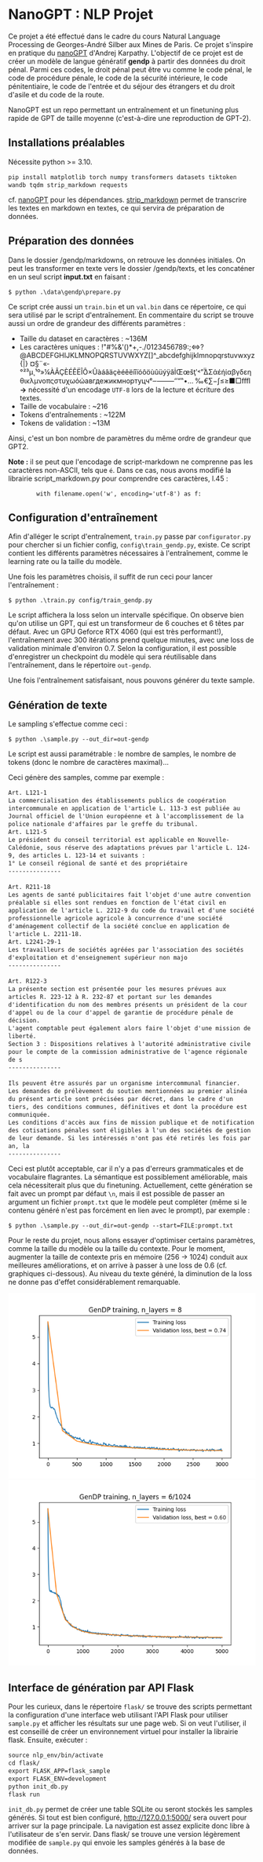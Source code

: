 # NanoGPT : NLP Projet

Ce projet a été effectué dans le cadre du cours Natural Language Processing de Georges-André Silber aux Mines de Paris. Ce projet s'inspire en pratique du [nanoGPT](https://github.com/karpathy/nanoGPT) d'Andrej Karpathy. L'objectif de ce projet est de créer un modèle de langue génératif **gendp** à partir des données du droit pénal. Parmi ces codes, le droit pénal peut être vu comme le code pénal, le code de procédure pénale, le code de la sécurité intérieure, le code pénitentiaire, le code de l'entrée et du séjour des étrangers et du droit d'asile et du code de la route.

NanoGPT est un repo permettant un entraînement et un finetuning plus rapide de GPT de taille moyenne (c'est-à-dire une reproduction de GPT-2).

## Installations préalables

Nécessite python >= 3.10.

```
pip install matplotlib torch numpy transformers datasets tiktoken wandb tqdm strip_markdown requests
```

cf. [nanoGPT](https://github.com/karpathy/nanoGPT) pour les dépendances. [strip_markdown](https://pypi.org/project/strip-markdown/) permet de transcrire les textes en markdown en textes, ce qui servira de préparation de données.

## Préparation des données

Dans le dossier /gendp/markdowns, on retrouve les données initiales. On peut les transformer en texte vers le dossier /gendp/texts, et les concaténer en un seul script **input.txt** en faisant : 

```
$ python .\data\gendp\prepare.py
```

Ce script crée aussi un `train.bin` et un `val.bin` dans ce répertoire, ce qui sera utilisé par le script d'entraînement. En commentaire du script se trouve aussi un ordre de grandeur des différents paramètres : 

- Taille du dataset en caractères : ~136M
- Les caractères uniques : !"#%&'()*+,-./0123456789:;<=>?@ABCDEFGHIJKLMNOPQRSTUVWXYZ[]^_abcdefghijklmnopqrstuvwxyz{|} ¤§¨«­°²³µ¸¹º»¼ÀÂÇÈÉÊËÎÔ×ÛàáâäçèéêëíîïóôöùûüýÿăİŒœšţʹ˂ˮ̀̈ΔΣάέήίαβγδεηθικλμνοπςστυχωόώавгдежикмнортуцчᵉ‒–—―‘’“‟•… ‰€∑−∫≤≥■□ﬀﬂ **->** nécessité d'un encodage `UTF-8` lors de la lecture et écriture des textes.
- Taille de vocabulaire : ~216
- Tokens d'entraînements : ~122M
- Tokens de validation : ~13M

Ainsi, c'est un bon nombre de paramètres du même ordre de grandeur que GPT2.

**Note :** il se peut que l'encodage de script-markdown ne comprenne pas les caractères non-ASCII, tels que `é`. Dans ce cas, nous avons modifié la librairie script_markdown.py pour comprendre ces caractères, l.45 :

```
        with filename.open('w', encoding='utf-8') as f:
```

## Configuration d'entraînement

Afin d'alléger le script d'entraînement, `train.py` passe par `configurator.py` pour chercher si un fichier config, `config\train_gendp.py`, existe. Ce script contient les différents paramètres nécessaires à l'entraînement, comme le learning rate ou la taille du modèle. 

Une fois les paramètres choisis, il suffit de run ceci pour lancer l'entraînement : 

```
$ python .\train.py config/train_gendp.py
```

Le script affichera la loss selon un intervalle spécifique. On observe bien qu'on utilise un GPT, qui est un transformeur de 6 couches et 6 têtes par défaut. 
Avec un GPU Geforce RTX 4060 (qui est très performant!), l'entraînement avec 300 itérations prend quelque minutes, avec une loss de validation minimale d'environ 0.7. Selon la configuration, il est possible d'enregistrer un checkpoint du modèle qui sera réutilisable dans l'entraînement, dans le répertoire `out-gendp`.

Une fois l'entraînement satisfaisant, nous pouvons générer du texte sample.

## Génération de texte

Le sampling s'effectue comme ceci : 

```
$ python .\sample.py --out_dir=out-gendp
```

Le script est aussi paramétrable : le nombre de samples, le nombre de tokens (donc le nombre de caractères maximal)...

Ceci génère des samples, comme par exemple : 

```
Art. L121-1
La commercialisation des établissements publics de coopération intercommunale en application de l'article L. 113-3 est publiée au Journal officiel de l'Union européenne et à l'accomplissement de la police nationale d'affaires par le greffe du tribunal.
Art. L121-5
Le président du conseil territorial est applicable en Nouvelle-Calédonie, sous réserve des adaptations prévues par l'article L. 124-9, des articles L. 123-14 et suivants :
1° Le conseil régional de santé et des propriétaire
---------------

Art. R211-18
Les agents de santé publicitaires fait l'objet d'une autre convention préalable si elles sont rendues en fonction de l'état civil en application de l'article L. 2212-9 du code du travail et d'une société professionnelle agricole agricole à concurrence d'une société d'aménagement collectif de la société conclue en application de l'article L. 2211-18.
Art. L2241-29-1
Les travailleurs de sociétés agréées par l'association des sociétés d'exploitation et d'enseignement supérieur non majo
---------------

Art. R122-3
La présente section est présentée pour les mesures prévues aux articles R. 223-12 à R. 232-87 et portant sur les demandes d'identification du nom des membres présents un président de la cour d'appel ou de la cour d'appel de garantie de procédure pénale de décision.
L'agent comptable peut également alors faire l'objet d'une mission de liberté.
Section 3 : Dispositions relatives à l'autorité administrative civile pour le compte de la commission administrative de l'agence régionale de s
---------------

Ils peuvent être assurés par un organisme intercommunal financier.
Les demandes de prélèvement du soutien mentionnées au premier alinéa du présent article sont précisées par décret, dans le cadre d'un tiers, des conditions communes, définitives et dont la procédure est communiquée.
Les conditions d'accès aux fins de mission publique et de notification des cotisations pénales sont éligibles à l'un des sociétés de gestion de leur demande. Si les intéressés n'ont pas été retirés les fois par an, la
---------------
```

Ceci est plutôt acceptable, car il n'y a pas d'erreurs grammaticales et de vocabulaire flagrantes. La sémantique est possiblement améliorable, mais cela nécessiterait plus que du finetuning. Actuellement, cette génération se fait avec un prompt par défaut `\n`, mais il est possible de passer an argument un fichier `prompt.txt` que le modèle peut compléter (même si le contenu généré n'est pas forcément en lien avec le prompt), par exemple : 

```
$ python .\sample.py --out_dir=out-gendp --start=FILE:prompt.txt
```

Pour le reste du projet, nous allons essayer d'optimiser certains paramètres, comme la taille du modèle ou la taille du contexte. Pour le moment, augmenter la taille de contexte pris en mémoire (256 -> 1024) conduit aux meilleures améliorations, et on arrive à passer à une loss de 0.6 (cf. graphiques ci-dessous). Au niveau du texte généré, la diminution de la loss ne donne pas d'effet considérablement remarquable. 

!['gendp8'](data/gendp/plots/loss_nlayer8.png)
!['gendp8_1024'](data/gendp/plots/loss_contextsize_1024.png)

## Interface de génération par API Flask

Pour les curieux, dans le répertoire `flask/` se trouve des scripts permettant la configuration d'une interface web utilisant l'API Flask pour utiliser `sample.py` et afficher les résultats sur une page web. Si on veut l'utiliser, il est conseillé de créer un environnement virtuel pour installer la librairie flask. Ensuite, exécuter :

```
source nlp_env/bin/activate 
cd flask/
export FLASK_APP=flask_sample
export FLASK_ENV=development
python init_db.py
flask run
```

`init_db.py` permet de créer une table SQLite ou seront stockés les samples générés.
Si tout est bien configuré, http://127.0.0.1:5000/ sera ouvert pour arriver sur la page principale. La navigation est assez explicite donc libre à l'utilisateur de s'en servir. Dans flask/ se trouve une version légèrement modifiée de `sample.py` qui envoie les samples générés à la base de données.

